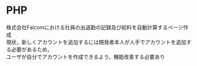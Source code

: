 # PHP
株式会社Falcomにおける社員の出退勤の記録及び給料を自動計算するページ作成<br>
現状，新しくアカウントを追加するには開発者本人が人手でアカウントを追加する必要があるため，<br>
ユーザが自分でアカウントを作成できるよう，機能改善する必要あり
